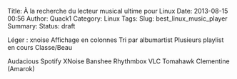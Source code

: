 Title: À la recherche du lecteur musical ultime pour Linux
Date: 2013-08-15 00:56
Author: Quack1
Category: Linux
Tags: 
Slug: best_linux_music_player
Summary: 
Status: draft

Léger : xnoise
Affichage en colonnes
Tri par albumartist
Plusieurs playlist en cours
Classe/Beau

Audacious
Spotify
XNoise
Banshee
Rhythmbox
VLC
Tomahawk
Clementine (Amarok)
